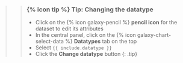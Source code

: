 >
>    > ### {% icon tip %} Tip: Changing the datatype
>    > * Click on the {% icon galaxy-pencil %} **pencil icon** for the dataset to edit its attributes
>    > * In the central panel, click on the {% icon galaxy-chart-select-data %} **Datatypes** tab on the top
>    > * Select `{{ include.datatype }}`
>    > * Click the **Change datatype** button
>    {: .tip}
>

